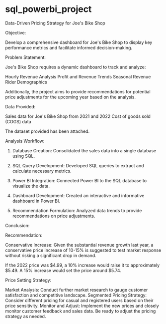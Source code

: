# sql_powerbi_project

Data-Driven Pricing Strategy for Joe's Bike Shop

Objective:

Develop a comprehensive dashboard for Joe's Bike Shop to display key performance metrics and facilitate informed decision-making.

Problem Statement:

Joe's Bike Shop requires a dynamic dashboard to track and analyze:

Hourly Revenue Analysis
Profit and Revenue Trends
Seasonal Revenue
Rider Demographics

Additionally, the project aims to provide recommendations for potential price adjustments for the upcoming year based on the analysis.

Data Provided:

Sales data for Joe's Bike Shop from 2021 and 2022
Cost of goods sold (COGS) data

The dataset provided has been attached.

Analysis Workflow:

1. Database Creation: Consolidated the sales data into a single database using SQL.

2. SQL Query Development: Developed SQL queries to extract and calculate necessary metrics.

3. Power BI Integration: Connected Power BI to the SQL database to visualize the data.

4. Dashboard Development: Created an interactive and informative dashboard in Power BI.

5. Recommendation Formulation: Analyzed data trends to provide recommendations on price adjustments.

Conclusion:

Recommendation:

Conservative Increase: Given the substantial revenue growth last year, a conservative price increase of 10-15% is suggested to test market response without risking a significant drop in demand.

If the 2022 price was $4.99, a 10% increase would raise it to approximately $5.49.
A 15% increase would set the price around $5.74.

Price Setting Strategy:

Market Analysis: Conduct further market research to gauge customer satisfaction and competitive landscape.
Segmented Pricing Strategy: Consider different pricing for casual and registered users based on their price sensitivity.
Monitor and Adjust: Implement the new prices and closely monitor customer feedback and sales data. Be ready to adjust the pricing strategy as needed.
